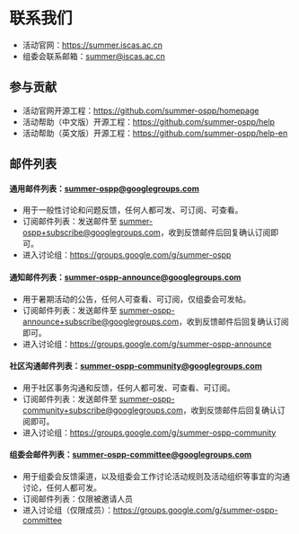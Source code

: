 # 联系我们

- 活动官网：<https://summer.iscas.ac.cn>
- 组委会联系邮箱：[summer@iscas.ac.cn](mailto:summer@iscas.ac.cn)

## 参与贡献

- 活动官网开源工程：<https://github.com/summer-ospp/homepage>
- 活动帮助（中文版）开源工程：<https://github.com/summer-ospp/help>
- 活动帮助（英文版）开源工程：<https://github.com/summer-ospp/help-en>

## 邮件列表

#### 通用邮件列表：[summer-ospp@googlegroups.com](mailto:summer-ospp@googlegroups.com)

- 用于一般性讨论和问题反馈，任何人都可发、可订阅、可查看。
- 订阅邮件列表：发送邮件至 [summer-ospp+subscribe@googlegroups.com](mailto:summer-ospp+subscribe@googlegroups.com)，收到反馈邮件后回复确认订阅即可。
- 进入讨论组：<https://groups.google.com/g/summer-ospp>

#### 通知邮件列表：[summer-ospp-announce@googlegroups.com](mailto:summer-ospp-announce@googlegroups.com)

- 用于暑期活动的公告，任何人可查看、可订阅，仅组委会可发帖。
- 订阅邮件列表：发送邮件至 [summer-ospp-announce+subscribe@googlegroups.com](mailto:summer-ospp-announce+subscribe@googlegroups.com)，收到反馈邮件后回复确认订阅即可。
- 进入讨论组：<https://groups.google.com/g/summer-ospp-announce>

#### 社区沟通邮件列表：[summer-ospp-community@googlegroups.com](mailto:summer-ospp-community@googlegroups.com)

- 用于社区事务沟通和反馈，任何人都可发、可查看、可订阅。
- 订阅邮件列表：发送邮件至 [summer-ospp-community+subscribe@googlegroups.com](mailto:summer-ospp-community+subscribe@googlegroups.com)，收到反馈邮件后回复确认订阅即可。
- 进入讨论组：<https://groups.google.com/g/summer-ospp-community>

#### 组委会邮件列表：[summer-ospp-committee@googlegroups.com](mailto:summer-ospp-committee@googlegroups.com)

- 用于组委会反馈渠道，以及组委会工作讨论活动规则及活动组织等事宜的沟通讨论，任何人都可发。
- 订阅邮件列表：仅限被邀请人员
- 进入讨论组（仅限成员）：<https://groups.google.com/g/summer-ospp-committee>
